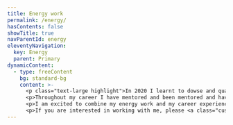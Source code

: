 ```yaml
---
title: Energy work
permalink: /energy/
hasContents: false
showTitle: true
navParentId: energy
eleventyNavigation:
  key: Energy
  parent: Primary
dynamicContent:
  - type: freeContent
    bg: standard-bg 
    content: >-
      <p class="text-large highlight">In 2020 I learnt to dowse and qualified as both a Reiki and Colour Mirrors practitioner.</p>
      <p>Throughout my career I have mentored and been mentored and have always found the relationship—whichever way it was meant to be going—tremendously rewarding.</p>
      <p>I am excited to combine my energy work and my career experience as both a mentor and mentee to develop a new coaching service.</p>
      <p>If you are interested in working with me, please <a class="custom-underline" href="/contact">get in touch</a>.</p>
---
```

 